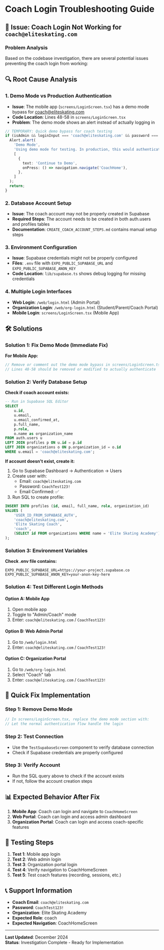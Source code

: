 # Coach Login Troubleshooting Guide

## 🚨 Issue: Coach Login Not Working for `coach@eliteskating.com`

### Problem Analysis

Based on the codebase investigation, there are several potential issues preventing the coach login from working:

## 🔍 Root Cause Analysis

### 1. **Demo Mode vs Production Authentication**
- **Issue**: The mobile app (`screens/LoginScreen.tsx`) has a demo mode bypass for coach@eliteskating.com
- **Code Location**: Lines 48-58 in `screens/LoginScreen.tsx`
- **Problem**: The demo mode shows an alert instead of actually logging in

```typescript
// TEMPORARY: Quick demo bypass for coach testing
if (isAdmin && loginInput === 'coach@eliteskating.com' && password === 'CoachTest123!') {
  Alert.alert(
    'Demo Mode',
    'Using demo mode for testing. In production, this would authenticate with Supabase.',
    [
      {
        text: 'Continue to Demo',
        onPress: () => navigation.navigate('CoachHome'),
      },
    ]
  );
  return;
}
```

### 2. **Database Account Setup**
- **Issue**: The coach account may not be properly created in Supabase
- **Required Steps**: The account needs to be created in both auth.users and profiles tables
- **Documentation**: `CREATE_COACH_ACCOUNT_STEPS.md` contains manual setup steps

### 3. **Environment Configuration**
- **Issue**: Supabase credentials might not be properly configured
- **Files**: `.env` file with `EXPO_PUBLIC_SUPABASE_URL` and `EXPO_PUBLIC_SUPABASE_ANON_KEY`
- **Code Location**: `lib/supabase.ts` shows debug logging for missing credentials

### 4. **Multiple Login Interfaces**
- **Web Login**: `/web/login.html` (Admin Portal)
- **Organization Login**: `/web/org-login.html` (Student/Parent/Coach Portal)
- **Mobile Login**: `screens/LoginScreen.tsx` (Mobile App)

## 🛠️ Solutions

### Solution 1: Fix Demo Mode (Immediate Fix)
**For Mobile App:**
```typescript
// Remove or comment out the demo mode bypass in screens/LoginScreen.tsx
// Lines 48-58 should be removed or modified to actually authenticate
```

### Solution 2: Verify Database Setup
**Check if coach account exists:**
```sql
-- Run in Supabase SQL Editor
SELECT 
    u.id,
    u.email,
    u.email_confirmed_at,
    p.full_name,
    p.role,
    o.name as organization_name
FROM auth.users u
LEFT JOIN profiles p ON u.id = p.id
LEFT JOIN organizations o ON p.organization_id = o.id
WHERE u.email = 'coach@eliteskating.com';
```

**If account doesn't exist, create it:**
1. Go to Supabase Dashboard → Authentication → Users
2. Create user with:
   - Email: `coach@eliteskating.com`
   - Password: `CoachTest123!`
   - Email Confirmed: ✅
3. Run SQL to create profile:
```sql
INSERT INTO profiles (id, email, full_name, role, organization_id)
VALUES (
    'USER_ID_FROM_SUPABASE_AUTH', 
    'coach@eliteskating.com',
    'Elite Skating Coach',
    'coach',
    (SELECT id FROM organizations WHERE name = 'Elite Skating Academy')
);
```

### Solution 3: Environment Variables
**Check .env file contains:**
```
EXPO_PUBLIC_SUPABASE_URL=https://your-project.supabase.co
EXPO_PUBLIC_SUPABASE_ANON_KEY=your-anon-key-here
```

### Solution 4: Test Different Login Methods

#### Option A: Mobile App
1. Open mobile app
2. Toggle to "Admin/Coach" mode
3. Enter: `coach@eliteskating.com` / `CoachTest123!`

#### Option B: Web Admin Portal
1. Go to `/web/login.html`
2. Enter: `coach@eliteskating.com` / `CoachTest123!`

#### Option C: Organization Portal
1. Go to `/web/org-login.html`
2. Select "Coach" tab
3. Enter: `coach@eliteskating.com` / `CoachTest123!`

## 🔧 Quick Fix Implementation

### Step 1: Remove Demo Mode
```typescript
// In screens/LoginScreen.tsx, replace the demo mode section with:
// Let the normal authentication flow handle the login
```

### Step 2: Test Connection
- Use the `TestSupabaseScreen` component to verify database connection
- Check if Supabase credentials are properly configured

### Step 3: Verify Account
- Run the SQL query above to check if the account exists
- If not, follow the account creation steps

## 📊 Expected Behavior After Fix

1. **Mobile App**: Coach can login and navigate to `CoachHomeScreen`
2. **Web Portal**: Coach can login and access admin dashboard
3. **Organization Portal**: Coach can login and access coach-specific features

## 🚀 Testing Steps

1. **Test 1**: Mobile app login
2. **Test 2**: Web admin login  
3. **Test 3**: Organization portal login
4. **Test 4**: Verify navigation to CoachHomeScreen
5. **Test 5**: Test coach features (recording, sessions, etc.)

## 📞 Support Information

- **Coach Email**: `coach@eliteskating.com`
- **Password**: `CoachTest123!`
- **Organization**: Elite Skating Academy
- **Expected Role**: coach
- **Expected Navigation**: CoachHomeScreen

---

**Last Updated**: December 2024  
**Status**: Investigation Complete - Ready for Implementation